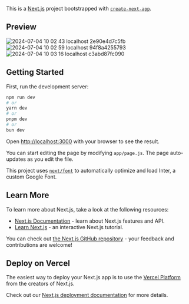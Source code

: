 This is a [Next.js](https://nextjs.org/) project bootstrapped with [`create-next-app`](https://github.com/vercel/next.js/tree/canary/packages/create-next-app).
## Preview
![2024-07-04 10 02 43 localhost 2e90e4d7c5fb](https://github.com/laura-lamprea/client-armi/assets/84552402/2d4afe9b-282c-4fcf-b76f-b7b609bb5f70)
![2024-07-04 10 02 59 localhost 94f8a4255793](https://github.com/laura-lamprea/client-armi/assets/84552402/4c116739-66b5-47b2-b52c-f0e04ba9eff1)
![2024-07-04 10 03 16 localhost c3abd87fc090](https://github.com/laura-lamprea/client-armi/assets/84552402/69a615a7-39f7-4c3c-9a70-6f8895201e4a)


## Getting Started

First, run the development server:

```bash
npm run dev
# or
yarn dev
# or
pnpm dev
# or
bun dev
```

Open [http://localhost:3000](http://localhost:3000) with your browser to see the result.

You can start editing the page by modifying `app/page.js`. The page auto-updates as you edit the file.

This project uses [`next/font`](https://nextjs.org/docs/basic-features/font-optimization) to automatically optimize and load Inter, a custom Google Font.

## Learn More

To learn more about Next.js, take a look at the following resources:

- [Next.js Documentation](https://nextjs.org/docs) - learn about Next.js features and API.
- [Learn Next.js](https://nextjs.org/learn) - an interactive Next.js tutorial.

You can check out [the Next.js GitHub repository](https://github.com/vercel/next.js/) - your feedback and contributions are welcome!

## Deploy on Vercel

The easiest way to deploy your Next.js app is to use the [Vercel Platform](https://vercel.com/new?utm_medium=default-template&filter=next.js&utm_source=create-next-app&utm_campaign=create-next-app-readme) from the creators of Next.js.

Check out our [Next.js deployment documentation](https://nextjs.org/docs/deployment) for more details.
